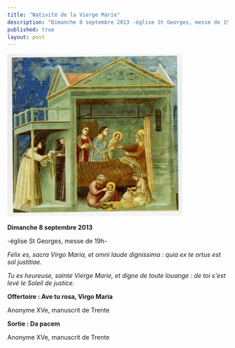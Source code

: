 ```yaml
---
title: "Nativité de la Vierge Marie"
description: "Dimanche 8 septembre 2013 -église St Georges, messe de 19h- Felix es, sacra Virgo Maria, et omni laude dignissima : quia ex te ortus est sol justitiae. Tu es heureuse, sainte Vierge Marie, et digne de toute louange : de toi s'est levé le Soleil de justice...."
published: true
layout: post
---
```



![](/images/2013-09-27-giotto-naissancedelavierge.jpg)

**Dimanche 8 septembre 2013**

-église St Georges, messe de 19h-

*Felix es, sacra Virgo Maria, et omni laude dignissima : quia ex te ortus est sol justitiae.*

*Tu es heureuse, sainte Vierge Marie, et digne de toute louange : de toi s'est levé le Soleil de justice.*

**Offertoire : Ave tu rosa, Virgo Maria**

Anonyme XVe, manuscrit de Trente

**Sortie : Da pacem**

Anonyme XVe, manuscrit de Trente